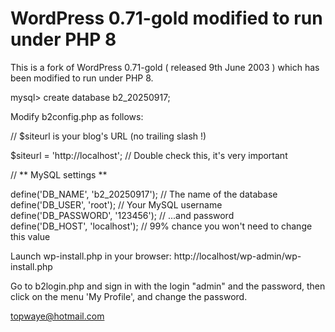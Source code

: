 # WordPress 0.71-gold modified to run under PHP 8

This is a fork of WordPress 0.71-gold ( released 9th June 2003 ) which has been modified to run under PHP 8.

mysql> create database b2_20250917;

Modify b2config.php as follows:

// $siteurl is your blog's URL (no trailing slash !)

$siteurl = 'http://localhost'; // Double check this, it's very important

// ** MySQL settings **

define('DB_NAME', 'b2_20250917'); // The name of the database  
define('DB_USER', 'root'); // Your MySQL username  
define('DB_PASSWORD', '123456'); // ...and password  
define('DB_HOST', 'localhost'); // 99% chance you won't need to change this value

Launch wp-install.php in your browser: http://localhost/wp-admin/wp-install.php

Go to b2login.php and sign in with the login "admin" and the password, then click on the menu 'My Profile', and change the password.

topwaye@hotmail.com
